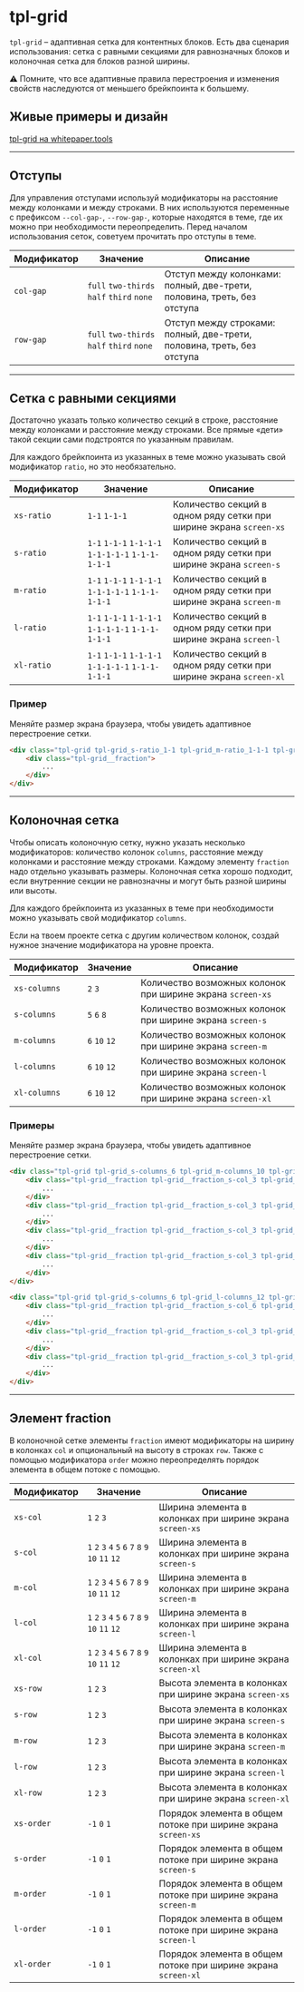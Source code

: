 # tpl-grid

`tpl-grid` – адаптивная сетка для контентных блоков. Есть два сценария использования: сетка с равными секциями для равнозначных блоков и колоночная сетка для блоков разной ширины.

⚠️ Помните, что все адаптивные правила перестроения и изменения свойств наследуются от меньшего брейкпоинта к большему.


## Живые примеры и дизайн

[tpl-grid на whitepaper.tools](http://whitepaper.tools/doc.html#/layout-inner)

___


## Отступы

Для управления отступами используй модификаторы на расстояние между колонками и между строками. В них используются переменные с префиксом `--col-gap-`, `--row-gap-`, которые находятся в теме, где их можно при необходимости переопределить. Перед началом использования сеток, советуем прочитать про отступы в теме.

Модификатор | Значение                                        | Описание
----------- | ----------------------------------------------- | --------------------------
`col-gap`   | `full` `two-thirds` `half` `third` `none`       | Отступ между колонками: полный, две-трети, половина, треть, без отступа
`row-gap`   | `full` `two-thirds` `half` `third` `none`       | Отступ между строками: полный, две-трети, половина, треть, без отступа

___


## Сетка с равными секциями

Достаточно указать только количество секций в строке, расстояние между колонками и расстояние между строками. Все прямые «дети» такой секции сами подстроятся по указанным правилам.

Для каждого брейкпоинта из указанных в теме  можно указывать свой модификатор `ratio`, но это необязательно.

Модификатор | Значение                                          | Описание
----------- | ------------------------------------------------- | --------------------------
`xs-ratio`  | `1-1` `1-1-1`                                     | Количество секций в одном ряду сетки при ширине экрана `screen-xs`
`s-ratio`   | `1-1` `1-1-1` `1-1-1-1` `1-1-1-1-1` `1-1-1-1-1-1` | Количество секций в одном ряду сетки при ширине экрана `screen-s`
`m-ratio`   | `1-1` `1-1-1` `1-1-1-1` `1-1-1-1-1` `1-1-1-1-1-1` | Количество секций в одном ряду сетки при ширине экрана `screen-m`
`l-ratio`   | `1-1` `1-1-1` `1-1-1-1` `1-1-1-1-1` `1-1-1-1-1-1` | Количество секций в одном ряду сетки при ширине экрана `screen-l`
`xl-ratio`  | `1-1` `1-1-1` `1-1-1-1` `1-1-1-1-1` `1-1-1-1-1-1` | Количество секций в одном ряду сетки при ширине экрана `screen-xl`


### Пример

Меняйте размер экрана браузера, чтобы увидеть адаптивное перестроение сетки.

```html
<div class="tpl-grid tpl-grid_s-ratio_1-1 tpl-grid_m-ratio_1-1-1 tpl-grid_l-ratio_1-1-1-1 tpl-grid_col-gap_third tpl-grid_row-gap_third">
    <div class="tpl-grid__fraction">
        ...
    </div>
</div>
```

___


## Колоночная сетка

Чтобы описать колоночную сетку, нужно указать несколько модификаторов: количество колонок `columns`, расстояние между колонками и расстояние между строками. Каждому элементу `fraction` надо отдельно указывать размеры. Колоночная сетка хорошо подходит, если внутренние секции не равнозначны и могут быть разной ширины или высоты.

Для каждого брейкпоинта из указанных в теме при необходимости можно указывать свой модификатор `columns`.

Если на твоем проекте сетка с другим количеством колонок, создай нужное значение модификатора на уровне проекта.

Модификатор  | Значение               | Описание
-----------  | ---------------------- | --------------------------------------
`xs-columns` | `2` `3`                | Количество возможных колонок при ширине экрана `screen-xs`
`s-columns`  | `5` `6` `8`            | Количество возможных колонок при ширине экрана `screen-s`
`m-columns`  | `6` `10` `12`          | Количество возможных колонок при ширине экрана `screen-m`
`l-columns`  | `6` `10` `12`          | Количество возможных колонок при ширине экрана `screen-l`
`xl-columns` | `6` `10` `12`          | Количество возможных колонок при ширине экрана `screen-xl`


### Примеры

Меняйте размер экрана браузера, чтобы увидеть адаптивное перестроение сетки.

```html
<div class="tpl-grid tpl-grid_s-columns_6 tpl-grid_m-columns_10 tpl-grid_l-columns_12 tpl-grid_col-gap_third tpl-grid_row-gap_third">
    <div class="tpl-grid__fraction tpl-grid__fraction_s-col_3 tpl-grid__fraction_m-col_6 tpl-grid__fraction_l-col_8">
        ...
    </div>
    <div class="tpl-grid__fraction tpl-grid__fraction_s-col_3 tpl-grid__fraction_m-col_4">
        ...
    </div>
    <div class="tpl-grid__fraction tpl-grid__fraction_s-col_3 tpl-grid__fraction_m-col_4">
        ...
    </div>
    <div class="tpl-grid__fraction tpl-grid__fraction_s-col_3 tpl-grid__fraction_m-col_6 tpl-grid__fraction_l-col_8">
        ...
    </div>
</div>
```

```html
<div class="tpl-grid tpl-grid_s-columns_6 tpl-grid_l-columns_12 tpl-grid_col-gap_third tpl-grid_row-gap_third">
    <div class="tpl-grid__fraction tpl-grid__fraction_s-col_6 tpl-grid__fraction_l-col_8 tpl-grid__fraction_l-row_2">
        ...
    </div>
    <div class="tpl-grid__fraction tpl-grid__fraction_s-col_3 tpl-grid__fraction_l-col_4">
        ...
    </div>
    <div class="tpl-grid__fraction tpl-grid__fraction_s-col_3 tpl-grid__fraction_l-col_4">
        ...
    </div>
</div>
```

___


## Элемент fraction

В колоночной сетке элементы `fraction` имеют модификаторы на ширину в колонках `col` и опциональный на высоту в строках `row`. Также с помощью модификатора `order` можно переопределять порядок элемента в общем потоке с помощью.

Модификатор | Значение                                           | Описание
----------- | -------------------------------------------------- | --------------------------
`xs-col`    | `1` `2` `3`                                        | Ширина элемента в колонках при ширине экрана `screen-xs`
`s-col`     | `1` `2` `3` `4` `5` `6` `7` `8` `9` `10` `11` `12` | Ширина элемента в колонках при ширине экрана `screen-s`
`m-col`     | `1` `2` `3` `4` `5` `6` `7` `8` `9` `10` `11` `12` | Ширина элемента в колонках при ширине экрана `screen-m`
`l-col`     | `1` `2` `3` `4` `5` `6` `7` `8` `9` `10` `11` `12` | Ширина элемента в колонках при ширине экрана `screen-l`
`xl-col`    | `1` `2` `3` `4` `5` `6` `7` `8` `9` `10` `11` `12` | Ширина элемента в колонках при ширине экрана `screen-xl`
`xs-row`    | `1` `2` `3`                                        | Высота элемента в колонках при ширине экрана `screen-xs`
`s-row`     | `1` `2` `3`                                        | Высота элемента в колонках при ширине экрана `screen-s`
`m-row`     | `1` `2` `3`                                        | Высота элемента в колонках при ширине экрана `screen-m`
`l-row`     | `1` `2` `3`                                        | Высота элемента в колонках при ширине экрана `screen-l`
`xl-row`    | `1` `2` `3`                                        | Высота элемента в колонках при ширине экрана `screen-xl`
`xs-order`  | `-1` `0` `1`                                       | Порядок элемента в общем потоке при ширине экрана `screen-xs`
`s-order`   | `-1` `0` `1`                                       | Порядок элемента в общем потоке при ширине экрана `screen-s`
`m-order`   | `-1` `0` `1`                                       | Порядок элемента в общем потоке при ширине экрана `screen-m`
`l-order`   | `-1` `0` `1`                                       | Порядок элемента в общем потоке при ширине экрана `screen-l`
`xl-order`  | `-1` `0` `1`                                       | Порядок элемента в общем потоке при ширине экрана `screen-xl`
